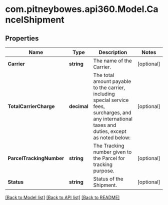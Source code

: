 # com.pitneybowes.api360.Model.CancelShipment

## Properties

Name | Type | Description | Notes
------------ | ------------- | ------------- | -------------
**Carrier** | **string** | The name of the Carrier. | [optional] 
**TotalCarrierCharge** | **decimal** | The total amount payable to the carrier, including special service fees, surcharges, and any international taxes and duties, except as noted below: | [optional] 
**ParcelTrackingNumber** | **string** | The Tracking number given to the Parcel for tracking purpose. | [optional] 
**Status** | **string** | Status of the Shipment. | [optional] 

[[Back to Model list]](../../README.md#documentation-for-models) [[Back to API list]](../../README.md#documentation-for-api-endpoints) [[Back to README]](../../README.md)

